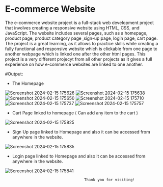 # E-commerce Website

The e-commerce website project is a full-stack web development project that involves creating a responsive website using HTML, CSS, and JavaScript. The website includes several pages, such as a homepage, product page, product category page ,sign-up page, login page, cart page. The project is a great learning, as it allows to practice skills while creating a fully functional and responsive website which is clickable from one page to another webpage which is linked one after the other html pages. This project is a very different projecyt from all other projects as it gives a full experience on how e-commerce websites are linked to one another.

#Output:
- The Homepage

![Screenshot 2024-02-15 175626](https://github.com/aryankumar120/E-commerce_Website/assets/134778655/0961d84b-8f52-4141-9b7c-5ca624534c7b)
![Screenshot 2024-02-15 175638](https://github.com/aryankumar120/E-commerce_Website/assets/134778655/32e680a1-5fb6-4fff-a7aa-b31e2441242e)
![Screenshot 2024-02-15 175650](https://github.com/aryankumar120/E-commerce_Website/assets/134778655/4eb1e4fe-f26a-4484-869e-700206ae527d)
![Screenshot 2024-02-15 175710](https://github.com/aryankumar120/E-commerce_Website/assets/134778655/f4c3ed1b-b8c5-4822-8773-15e7d0d4ac58)
![Screenshot 2024-02-15 175737](https://github.com/aryankumar120/E-commerce_Website/assets/134778655/d54c0d40-71e7-459d-b409-62bf9e375e88)
![Screenshot 2024-02-15 175757](https://github.com/aryankumar120/E-commerce_Website/assets/134778655/4ab963d2-58fc-4607-a942-9f7c0b1f3550)

- Cart Page linked to homepage ( Can add any item to the cart )

![Screenshot 2024-02-15 175825](https://github.com/aryankumar120/E-commerce_Website/assets/134778655/17b89ad3-9328-40d7-98b2-784d78038bde)

- Sign Up page linked to Homepage and also it can be accessed from anywhere in the website.

![Screenshot 2024-02-15 175835](https://github.com/aryankumar120/E-commerce_Website/assets/134778655/f2c8d28f-011f-4f7a-9fe5-aed41a0ccac4)

- Login page linked to Homepage and also it can be accessed from anywhere in the website.

![Screenshot 2024-02-15 175841](https://github.com/aryankumar120/E-commerce_Website/assets/134778655/c0e207f3-6e53-4e2b-9749-9ce095f72502)


                                        Thank you for visiting!
